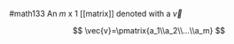 #math133 
An $m$ x $1$ [[matrix]] denoted with a $\vec{v}$

$$
\vec{v}=\pmatrix{a_1\\a_2\\...\\a_m}
$$
